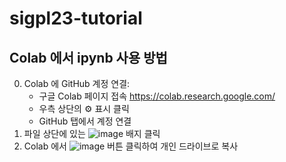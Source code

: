 # sigpl23-tutorial

## Colab 에서 ipynb 사용 방법
0. Colab 에 GitHub 계정 연결:
   * 구글 Colab 페이지 접속 https://colab.research.google.com/
   * 우측 상단의 :gear: 표시 클릭
   * GitHub 탭에서 계정 연결
2. 파일 상단에 있는 ![image](https://github.com/prosyslab/sigpl23-tutorial/assets/17640199/3036012f-2466-4db7-882b-25c1faa2995e) 배지 클릭
3. Colab 에서 ![image](https://github.com/prosyslab/sigpl23-tutorial/assets/17640199/4d5e8870-ae34-4d45-8d3b-6e6d36136f60) 버튼 클릭하여 개인 드라이브로 복사
